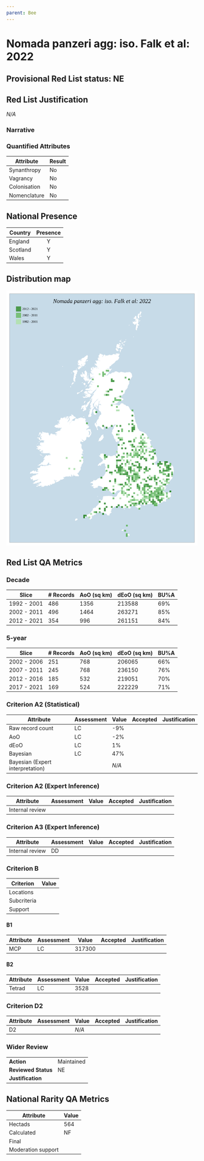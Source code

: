 ```yaml
---
parent: Bee
---
```


# Nomada panzeri agg: iso. Falk et al: 2022

## Provisional Red List status: NE


## Red List Justification
*N/A*

### Narrative




### Quantified Attributes
|Attribute|Result|
|---|---|
|Synanthropy|No|
|Vagrancy|No|
|Colonisation|No|
|Nomenclature|No|




## National Presence
|Country|Presence
|---|:-:|
|England|Y|
|Scotland|Y|
|Wales|Y|


## Distribution map
![](../map/1632.svg)

## Red List QA Metrics
### Decade
| Slice | # Records | AoO (sq km) | dEoO (sq km) |BU%A |
|---|---|---|---|---|
|1992 - 2001|486|1356|213588|69%|
|2002 - 2011|496|1464|263271|85%|
|2012 - 2021|354|996|261151|84%|

### 5-year
| Slice | # Records | AoO (sq km) | dEoO (sq km) |BU%A |
|---|---|---|---|---|
|2002 - 2006|251|768|206065|66%|
|2007 - 2011|245|768|236150|76%|
|2012 - 2016|185|532|219051|70%|
|2017 - 2021|169|524|222229|71%|

### Criterion A2 (Statistical)
|Attribute|Assessment|Value|Accepted|Justification
|---|---|---|---|---|
|Raw record count|LC|-9%|||
|AoO|LC|-2%|||
|dEoO|LC|1%|||
|Bayesian|LC|47%|||
|Bayesian (Expert interpretation)||*N/A*|||

### Criterion A2 (Expert Inference)
|Attribute|Assessment|Value|Accepted|Justification
|---|---|---|---|---|
|Internal review|||||

### Criterion A3 (Expert Inference)
|Attribute|Assessment|Value|Accepted|Justification
|---|---|---|---|---|
|Internal review|DD||||

### Criterion B
|Criterion| Value|
|---|---|
|Locations||
|Subcriteria||
|Support||

#### B1
|Attribute|Assessment|Value|Accepted|Justification
|---|---|---|---|---|
|MCP|LC|317300|||

#### B2
|Attribute|Assessment|Value|Accepted|Justification
|---|---|---|---|---|
|Tetrad|LC|3528|||

### Criterion D2
|Attribute|Assessment|Value|Accepted|Justification
|---|---|---|---|---|
|D2||*N/A*|||

### Wider Review
|  |  |
|---|---|
|**Action**|Maintained|
|**Reviewed Status**|NE|
|**Justification**||

## National Rarity QA Metrics
|Attribute|Value|
|---|---|
|Hectads|564|
|Calculated|NF|
|Final||
|Moderation support||
